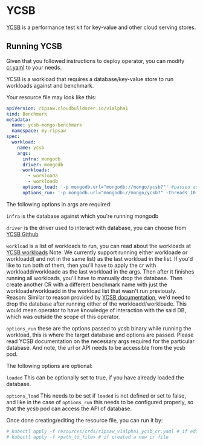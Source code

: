 # YCSB

[YCSB](https://github.com/brianfrankcooper/YCSB) is a performance test kit for key-value and other cloud serving stores.

## Running YCSB

Given that you followed instructions to deploy operator,
you can modify [cr.yaml](../resources/crds/ripsaw_v1alpha1_ycsb_cr.yaml) to your needs.

YCSB is a workload that requires a database/key-value store to run workloads against and benchmark.

Your resource file may look like this:
```yaml
apiVersion: ripsaw.cloudbulldozer.io/v1alpha1
kind: Benchmark
metadata:
  name: ycsb-mongo-benchmark
  namespace: my-ripsaw
spec:
  workload:
    name: ycsb
    args:
      infra: mongodb
      driver: mongodb
      workloads:
        - workloada
        - workloadb
      options_load: '-p mongodb.url="mongodb://mongo/ycsb?"' #passed as is to ycsb when loading database
      options_run: '-p mongodb.url="mongodb://mongo/ycsb?" -threads 10 -target 100'
```

The following options in args are required:

`infra` is the database against which you're running mongodb

`driver` is the driver used to interact with database, you can choose from [YCSB Github](https://github.com/brianfrankcooper/YCSB)

`workload` is a list of workloads to run, you can read about the workloads at [YCSB workloads](https://github.com/brianfrankcooper/YCSB/wiki/Core-Workloads)
Note: We currently support running either workloade or workloadd( and not in the same list) as the last workload in the list.
      If you'd like to run both of them, then you'll have to apply the cr with workloadd/workloade as the last workload in the args.
      Then after it finishes running all workloads, you'll have to manually drop the database.
      Then create another CR with a different benchmark name with just the workloade/workloadd in the workload list that wasn't run previously.
Reason: Similar to reason provided by [YCSB documentation](https://github.com/brianfrankcooper/YCSB/wiki/Core-Workloads#running-the-workloads), we'd need to drop the database
        after running either of the workloadd/workloade. This would mean operator to have knowledge of interaction with the said DB, which was outside the scope of this operator.

`options_run` these are the options passed to ycsb binary while running the workload, this is where the target database and options are passed.
Please read YCSB documentation on the necessary args required for the particular database. And note, the url or API needs to be accessible from the ycsb pod.

The following options are optional:

`loaded` This can be optionally set to true, if you have already loaded the database.

`options_load` This needs to be set if `loaded` is not defined or set to false, and like in the case of `options_run` this needs to be configured properly,
so that the ycsb pod can access the API of database.

Once done creating/editing the resource file, you can run it by:

```bash
# kubectl apply -f resources/crds/ripsaw_v1alpha1_ycsb_cr.yaml # if edited the original one
# kubectl apply -f <path_to_file> # if created a new cr file
```
